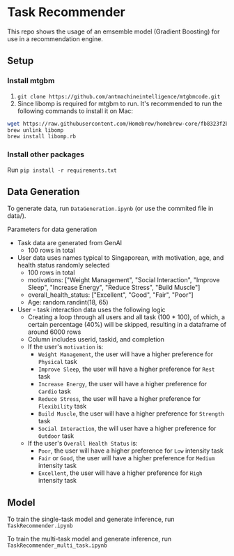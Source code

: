 # Task Recommender

This repo shows the usage of an emsemble model (Gradient Boosting) for use in a recommendation engine.

## Setup
### Install mtgbm
1. `git clone https://github.com/antmachineintelligence/mtgbmcode.git`
2. Since libomp is required for mtgbm to run. It's recommended to run the following commands to install it on Mac:
``` bash
wget https://raw.githubusercontent.com/Homebrew/homebrew-core/fb8323f2b170bd4ae97e1bac9bf3e2983af3fdb0/Formula/libomp.rb
brew unlink libomp
brew install libomp.rb
```

### Install other packages
Run `pip install -r requirements.txt`



## Data Generation
To generate data, run `DataGeneration.ipynb` (or use the commited file in data/).

Parameters for data generation
- Task data are generated from GenAI
    - 100 rows in total
- User data uses names typical to Singaporean, with motivation, age, and health status randomly selected
    - 100 rows in total
    - motivations: ["Weight Management", "Social Interaction", "Improve Sleep", "Increase Energy", "Reduce Stress", "Build Muscle"]
    - overall_health_status: ["Excellent", "Good", "Fair", "Poor"]
    - Age: random.randint(18, 65)
- User - task interaction data uses the following logic
    - Creating a loop through all users and all task (100 * 100), of which, a certain percentage (40%) will be skipped, resulting in a dataframe of around 6000 rows
    - Column includes userid, taskid, and completion
    - If the user's `motivation` is:
        - `Weight Management`, the user will have a higher preference for `Physical` task
        - `Improve Sleep`, the user will have a higher preference for `Rest` task
        - `Increase Energy`, the user will have a higher preference for `Cardio` task
        - `Reduce Stress`, the user will have a higher preference for `Flexibility` task
        - `Build Muscle`, the user will have a higher preference for `Strength` task
        - `Social Interaction`, the will user have a higher preference for `Outdoor` task
    - If the user's `Overall Health Status` is:
        - `Poor`, the user will have a higher preference for `Low` intensity task
        - `Fair` or `Good`, the user will have a higher preference for `Medium` intensity task
        - `Excellent`, the user will have a higher preference for `High` intensity task


## Model
To train the single-task model and generate inference, run `TaskRecommender.ipynb`

To train the multi-task model and generate inference, run `TaskRecommender_multi_task.ipynb`